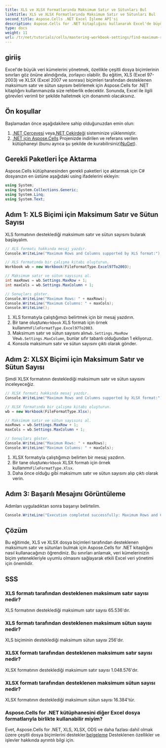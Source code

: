 ```yaml
---
title: XLS ve XLSX Formatlarında Maksimum Satır ve Sütunları Bul
linktitle: XLS ve XLSX Formatlarında Maksimum Satır ve Sütunları Bul
second_title: Aspose.Cells .NET Excel İşleme API'si
description: Aspose.Cells for .NET kitaplığını kullanarak Excel'de büyük veri kümelerini nasıl verimli bir şekilde yöneteceğinizi keşfedin. Bu kılavuz, hem XLS hem de XLSX dosya biçimleri tarafından desteklenen maksimum satır ve sütun sayısını belirlemek için adım adım bir yaklaşım sağlar.
type: docs
weight: 11
url: /tr/net/tutorials/cells/mastering-workbook-settings/find-maximum-rows-and-columns/
---
```

## giriiş

Excel'de büyük veri kümelerini yönetmek, özellikle çeşitli dosya biçimlerinin sınırları göz önüne alındığında, zorlayıcı olabilir. Bu eğitim, XLS (Excel 97-2003) ve XLSX (Excel 2007 ve sonrası) biçimleri tarafından desteklenen maksimum satır ve sütun sayısını belirlemek için Aspose.Cells for .NET kitaplığını kullanmanızda size rehberlik edecektir. Sonunda, Excel ile ilgili görevleri verimli bir şekilde halletmek için donanımlı olacaksınız.

## Ön koşullar

Başlamadan önce aşağıdakilere sahip olduğunuzdan emin olun:

1. [.NET Çerçevesi](https://dotnet.microsoft.com/en-us/download) veya[.NET Çekirdeği](https://dotnet.microsoft.com/en-us/download) sisteminize yüklenmiştir.
2. [.NET için Aspose.Cells](https://releases.aspose.com/cells/net/) Projenizde indirilen ve referans verilen kütüphaneyi (bunu ayrıca şu şekilde de kurabilirsiniz)[NuGet](https://www.nuget.org/packages/Aspose.Cells/)).

## Gerekli Paketleri İçe Aktarma

Aspose.Cells kütüphanesinden gerekli paketleri içe aktarmak için C# dosyanızın en üstüne aşağıdaki using ifadelerini ekleyin:

```csharp
using System;
using System.Collections.Generic;
using System.Linq;
using System.Text;
```

## Adım 1: XLS Biçimi için Maksimum Satır ve Sütun Sayısı

XLS formatının desteklediği maksimum satır ve sütun sayısını bularak başlayalım.

```csharp
// XLS formatı hakkında mesaj yazdır.
Console.WriteLine("Maximum Rows and Columns supported by XLS format:");

// XLS formatında bir çalışma kitabı oluşturun.
Workbook wb = new Workbook(FileFormatType.Excel97To2003);

// Maksimum satır ve sütun sayısını al.
int maxRows = wb.Settings.MaxRow + 1;
int maxCols = wb.Settings.MaxColumn + 1;

// Sonuçları göster.
Console.WriteLine("Maximum Rows: " + maxRows);
Console.WriteLine("Maximum Columns: " + maxCols);
Console.WriteLine();
```

1. XLS formatıyla çalıştığımızı belirtmek için bir mesaj yazdırın.
2.  Bir tane oluştur`Workbook` XLS formatı için örnek kullanımı`FileFormatType.Excel97To2003`.
3.  Maksimum satır ve sütun sayısını alın`wb.Settings.MaxRow` Ve`wb.Settings.MaxColumn`, bunlar sıfır tabanlı olduğundan 1 ekliyoruz.
4. Konsola maksimum satır ve sütun sayısını çıktı olarak gönder.

## Adım 2: XLSX Biçimi için Maksimum Satır ve Sütun Sayısı

Şimdi XLSX formatının desteklediği maksimum satır ve sütun sayısını inceleyeceğiz.

```csharp
// XLSX formatı hakkında mesaj yazdır.
Console.WriteLine("Maximum Rows and Columns supported by XLSX format:");

// XLSX formatında bir çalışma kitabı oluşturun.
wb = new Workbook(FileFormatType.Xlsx);

// Maksimum satır ve sütun sayısını al.
maxRows = wb.Settings.MaxRow + 1;
maxCols = wb.Settings.MaxColumn + 1;

// Sonuçları göster.
Console.WriteLine("Maximum Rows: " + maxRows);
Console.WriteLine("Maximum Columns: " + maxCols);
```

1. XLSX formatıyla çalıştığımızı belirten bir mesaj yazdırın.
2.  Bir tane oluştur`Workbook` XLSX formatı için örnek kullanımı`FileFormatType.Xlsx`.
3. Daha önce olduğu gibi maksimum satır ve sütun sayısını alıp çıktı olarak verin.

## Adım 3: Başarılı Mesajını Görüntüleme

Adımları uyguladıktan sonra başarıyı belirtelim.

```csharp
Console.WriteLine("Execution completed successfully: Maximum Rows and Columns retrieval for both formats.");
```

## Çözüm

Bu eğitimde, XLS ve XLSX dosya biçimleri tarafından desteklenen maksimum satır ve sütunları bulmak için Aspose.Cells for .NET kitaplığını nasıl kullanacağınızı öğrendiniz. Bu sınırları anlamak, veri kümelerinizin biçim yetenekleriyle uyumlu olmasını sağlayarak etkili Excel veri yönetimi için önemlidir.

## SSS

### XLS formatı tarafından desteklenen maksimum satır sayısı nedir?
XLS formatının desteklediği maksimum satır sayısı 65.536'dır.

### XLS formatı tarafından desteklenen maksimum sütun sayısı nedir?
XLS biçiminin desteklediği maksimum sütun sayısı 256'dır.

### XLSX formatı tarafından desteklenen maksimum satır sayısı nedir?
XLSX formatının desteklediği maksimum satır sayısı 1.048.576'dır.

### XLSX formatı tarafından desteklenen maksimum sütun sayısı nedir?
XLSX formatının desteklediği maksimum sütun sayısı 16.384'tür.

### Aspose.Cells for .NET kütüphanesini diğer Excel dosya formatlarıyla birlikte kullanabilir miyim?
 Evet, Aspose.Cells for .NET, XLS, XLSX, ODS ve daha fazlası dahil olmak üzere çeşitli dosya biçimlerini destekler.[belgeleme](https://reference.aspose.com/cells/net/) Desteklenen özellikler ve işlevler hakkında ayrıntılı bilgi için.